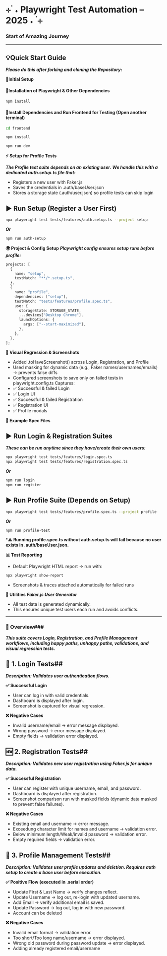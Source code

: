
# ⊹ ࣪ ˖ Playwright Test Automation – 2025 ˖ ࣪ ⊹
### Start of Amazing Journey

---

## 💡Quick Start Guide
***Please do this after forking and cloning the Repository:***

**📜Initial Setup**
#### 📜Installation of Playwright & Other Dependencies

```bash
npm install
```

#### 📜Install Dependencies and Run Frontend for Testing (Open another terminal)

```bash
cd frontend

npm install

npm run dev
```

**⚡ Setup for Profile Tests**

***The Profile test suite depends on an existing user.***
***We handle this with a dedicated auth.setup.ts file that:***
- Registers a new user with Faker.js
- Saves the credentials in .auth/baseUser.json
- Stores a storage state (.auth/user.json) so profile tests can skip login

## ▶ Run Setup (Register a User First)
```bash
npx playwright test tests/features/auth.setup.ts --project setup
```
***Or***
```bash
npm run auth-setup
```

**🌍 Project & Config Setup**
***Playwright config ensures setup runs before profile:***
```ts
projects: [
  {
    name: "setup",
    testMatch: "**/*.setup.ts",
  },
  {
    name: "profile",
    dependencies: ["setup"],
    testMatch: "tests/features/profile.spec.ts",
    use: {
      storageState: STORAGE_STATE,
      ...devices["Desktop Chrome"],
      launchOptions: {
        args: ["--start-maximized"],
      },
    },
  },
];
```

**📸 Visual Regression & Screenshots**
- Added .toHaveScreenshot() across Login, Registration, and Profile
- Used masking for dynamic data (e.g., Faker names/usernames/emails) → prevents false diffs
- Configured screenshots to save only on failed tests in playwright.config.ts
Captures:
 - ✅ Successful & failed Login
 - ✅ Login UI
 - ✅ Successful & failed Registration
 - ✅ Registration UI
 - ✅ Profile modals

**🧪 Example Spec Files**
## ▶ Run Login & Registration Suites
***These can be run anytime since they have/create their own users:***
```bash
npx playwright test tests/features/login.spec.ts
npx playwright test tests/features/registration.spec.ts
```
***Or***
```bash
npm run login
npm run register
```

## ▶ Run Profile Suite (Depends on Setup)
```bash
npx playwright test tests/features/profile.spec.ts --project profile
```
***Or***
```bash
npm run profile-test
```
***⚠️ Running profile.spec.ts without auth.setup.ts will fail because no user exists in .auth/baseUser.json.**

**📊 Test Reporting**
- Default Playwright HTML report → run with:
```bash
npx playwright show-report
```
- Screenshots & traces attached automatically for failed runs

**🔧 Utilities**
***Faker.js User Generator***
- All test data is generated dynamically.
- This ensures unique test users each run and avoids conflicts.

---

### 📄 Overview###
***This suite covers Login, Registration, and Profile Management workflows, including happy paths, unhappy paths, validations, and visual regression tests.***

## 🔐 1. Login Tests##
***Description: Validates user authentication flows.***

**✅ Successful Login**
- User can log in with valid credentials.
- Dashboard is displayed after login.
- Screenshot is captured for visual regression.

**❌ Negative Cases**
- Invalid username/email → error message displayed.
- Wrong password → error message displayed.
- Empty fields → validation error displayed.

## 🆕 2. Registration Tests##
***Description: Validates new user registration using Faker.js for unique data.***

**✅ Successful Registration**
- User can register with unique username, email, and password.
- Dashboard is displayed after registration.
- Screenshot comparison run with masked fields (dynamic data masked to prevent false failures).

**❌ Negative Cases**
- Existing email and username → error message.
- Exceedung character limit for names and username → validation error.
- Below minimum length/Weak/invalid password → validation error.
- Empty required fields → validation error.

## 👤 3. Profile Management Tests##
***Description: Validates user profile updates and deletion. Requires auth setup to create a base user before execution.***

**✅ Positive Flow (executed in .serial order)**
- Update First & Last Name → verify changes reflect.
- Update Username → log out, re-login with updated username.
- Add Email → verify additional email is saved.
- Update Password → log out, log in with new password.
- Account can be deleted

**❌ Negative Cases**
- Invalid email format → validation error.
- Too short/Too long name/username → error displayed.
- Wrong old password during password update → error displayed.
- Adding already registered email/username
